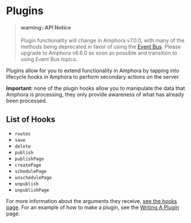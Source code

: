 # Plugins

> #### warning::API Notice
> Plugin functionality will change in Amphora v7.0.0, with many of the methods being deprecated in favor of using the [Event Bus](../topics/event-bus.md). Please upgrade to Amphora v6.6.0 as soon as possible and transition to using Event Bus topics.

Plugins allow for you to extend functionality in Amphora by tapping into lifecycle hooks in Amphora to perform secondary actions on the server.

**Important:** none of the plugin hooks allow you to manipulate the data that Amphora is processing, they only provide awareness of what has already been processed.


## List of Hooks

- `routes`
- `save`
- `delete`
- `publish`
- `publishPage`
- `createPage`
- `schedulePage`
- `unschedulePage`
- `unpublish`
- `unpublishPage`

For more information about the arguments they receive, [see the hooks page](hooks.md). For an example of how to make a plugin, see the [Writing A Plugin](writing-a-plugin.md) page.
